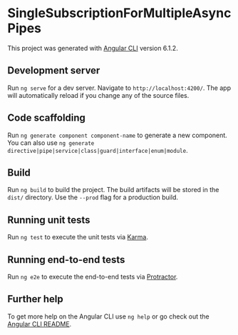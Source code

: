 # SingleSubscriptionForMultipleAsyncPipes

This project was generated with [Angular CLI](https://github.com/angular/angular-cli) version 6.1.2.

## Development server

Run `ng serve` for a dev server. Navigate to `http://localhost:4200/`. The app will automatically reload if you change any of the source files.

## Code scaffolding

Run `ng generate component component-name` to generate a new component. You can also use `ng generate directive|pipe|service|class|guard|interface|enum|module`.

## Build

Run `ng build` to build the project. The build artifacts will be stored in the `dist/` directory. Use the `--prod` flag for a production build.

## Running unit tests

Run `ng test` to execute the unit tests via [Karma](https://karma-runner.github.io).

## Running end-to-end tests

Run `ng e2e` to execute the end-to-end tests via [Protractor](http://www.protractortest.org/).

## Further help

To get more help on the Angular CLI use `ng help` or go check out the [Angular CLI README](https://github.com/angular/angular-cli/blob/master/README.md).

<!--
ng g s services/user/user --spec false
ng g c components/User1
ng g c components/User2
ng g c components/User3
npm i @ngrx/{store,entity,schematics,store-devtools} --save
ng generate @ngrx/schematics:store state --root --statePath state --module app.module.ts --dry-run
ng generate @ngrx/schematics:entity state/User --spec true --flat false --module ../app.module.ts --reducers index.ts --dry-run
ng generate service state/user/UserSearch --spec false --flat true --dry-run

https://stackblitz.com/docs
stackblitz.com/github/SergeyMalykh/SingleSubscriptionForMultipleAsyncPipes


 -->
